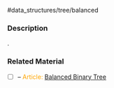#data_structures/tree/balanced

### Description

.
### Related Material

- [ ] – <font color="orange"> Article: </font>[Balanced Binary Tree](https://www.programiz.com/dsa/balanced-binary-tree)
